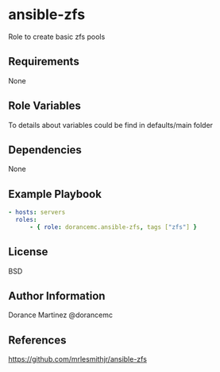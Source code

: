 ansible-zfs
=========

Role to create basic zfs pools

Requirements
------------

None 

Role Variables
--------------

To details about variables could be find in defaults/main folder

Dependencies
------------

None 

Example Playbook
----------------

```yaml
- hosts: servers
  roles:
      - { role: dorancemc.ansible-zfs, tags ["zfs"] }
```

License
-------

BSD

Author Information
------------------

Dorance Martinez @dorancemc

References
------------------
https://github.com/mrlesmithjr/ansible-zfs
